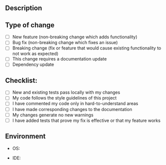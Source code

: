 ## Description

<!-- Please include a summary of the changes and the related issue. Please also include relevant motivation and context. -->

## Type of change

- [ ] New feature (non-breaking change which adds functionality)
- [ ] Bug fix (non-breaking change which fixes an issue)
- [ ] Breaking change (fix or feature that would cause existing functionality to not work as expected)
- [ ] This change requires a documentation update
- [ ] Dependency update

## Checklist:

- [ ] New and existing tests pass locally with my changes
- [ ] My code follows the style guidelines of this project
- [ ] I have commented my code only in hard-to-understand areas
- [ ] I have made corresponding changes to the documentation
- [ ] My changes generate no new warnings
- [ ] I have added tests that prove my fix is effective or that my feature works

## Environment

- OS: <!-- [e.g., macOS, Windows, Linux] -->

- IDE: <!-- [e.g., Visual Studio Code, IntelliJ IDEA] -->